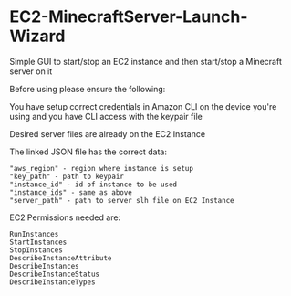 # EC2-MinecraftServer-Launch-Wizard
Simple GUI to start/stop an EC2 instance and then start/stop a Minecraft server on it

Before using please ensure the following:

You have setup correct credentials in Amazon CLI on the device you're using and you have CLI access with the keypair file

Desired server files are already on the EC2 Instance

The linked JSON file has the correct data:

    "aws_region" - region where instance is setup
    "key_path" - path to keypair
    "instance_id" - id of instance to be used
    "instance_ids" - same as above
    "server_path" - path to server slh file on EC2 Instance
    

EC2 Permissions needed are:

    RunInstances
    StartInstances
    StopInstances
    DescribeInstanceAttribute
    DescribeInstances
    DescribeInstanceStatus
    DescribeInstanceTypes
    
